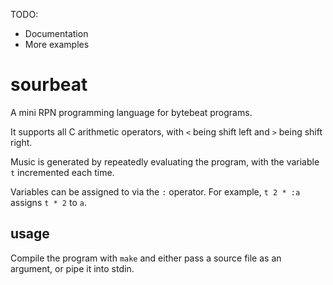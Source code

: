 TODO:
* Documentation
* More examples

# sourbeat

A mini RPN programming language for bytebeat programs.

It supports all C arithmetic operators, with `<` being shift left and `>` being shift right.

Music is generated by repeatedly evaluating the program, with the variable `t` incremented each time.

Variables can be assigned to via the `:` operator. 
For example, `t 2 * :a` assigns `t * 2` to `a`.

## usage

Compile the program with `make` and either pass a source file as an argument, or pipe it into stdin.
